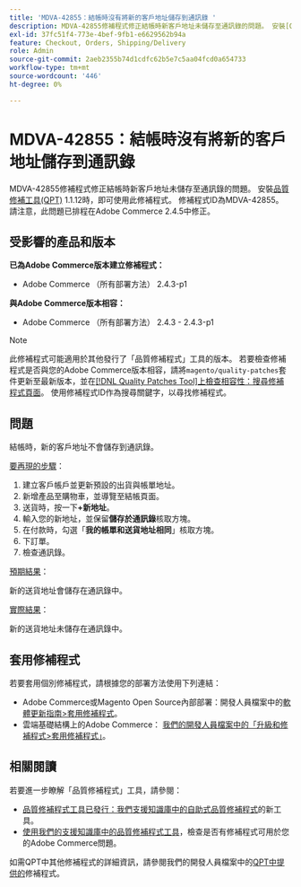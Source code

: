 ```yaml
---
title: 'MDVA-42855：結帳時沒有將新的客戶地址儲存到通訊錄 '
description: MDVA-42855修補程式修正結帳時新客戶地址未儲存至通訊錄的問題。 安裝[Quality Patches Tool (QPT)](/help/announcements/adobe-commerce-announcements/magento-quality-patches-released-new-tool-to-self-serve-quality-patches.md) 1.1.12後，即可使用此修補程式。 修補程式ID為MDVA-42855。 請注意，此問題已排程在Adobe Commerce 2.4.5中修正。
exl-id: 37fc51f4-773e-4bef-9fb1-e6629562b94a
feature: Checkout, Orders, Shipping/Delivery
role: Admin
source-git-commit: 2aeb2355b74d1cdfc62b5e7c5aa04fcd0a654733
workflow-type: tm+mt
source-wordcount: '446'
ht-degree: 0%

---
```


# MDVA-42855：結帳時沒有將新的客戶地址儲存到通訊錄

MDVA-42855修補程式修正結帳時新客戶地址未儲存至通訊錄的問題。 安裝[品質修補工具(QPT)](/help/announcements/adobe-commerce-announcements/magento-quality-patches-released-new-tool-to-self-serve-quality-patches.md) 1.1.12時，即可使用此修補程式。 修補程式ID為MDVA-42855。 請注意，此問題已排程在Adobe Commerce 2.4.5中修正。

## 受影響的產品和版本

**已為Adobe Commerce版本建立修補程式：**

* Adobe Commerce （所有部署方法） 2.4.3-p1

**與Adobe Commerce版本相容：**

* Adobe Commerce （所有部署方法） 2.4.3 - 2.4.3-p1

>[!NOTE]
>
>此修補程式可能適用於其他發行了「品質修補程式」工具的版本。 若要檢查修補程式是否與您的Adobe Commerce版本相容，請將`magento/quality-patches`套件更新至最新版本，並在[[!DNL Quality Patches Tool]上檢查相容性：搜尋修補程式頁面](https://experienceleague.adobe.com/tools/commerce-quality-patches/index.html?lang=zh-Hant)。 使用修補程式ID作為搜尋關鍵字，以尋找修補程式。

## 問題

結帳時，新的客戶地址不會儲存到通訊錄。

<u>要再現的步驟</u>：

1. 建立客戶帳戶並更新預設的出貨與帳單地址。
1. 新增產品至購物車，並導覽至結帳頁面。
1. 送貨時，按一下&#x200B;**+新地址**。
1. 輸入您的新地址，並保留&#x200B;**儲存於通訊錄**&#x200B;核取方塊。
1. 在付款時，勾選「**我的帳單和送貨地址相同**」核取方塊。
1. 下訂單。
1. 檢查通訊錄。

<u>預期結果</u>：

新的送貨地址會儲存在通訊錄中。

<u>實際結果</u>：

新的送貨地址未儲存在通訊錄中。

## 套用修補程式

若要套用個別修補程式，請根據您的部署方法使用下列連結：

* Adobe Commerce或Magento Open Source內部部署：開發人員檔案中的[軟體更新指南>套用修補程式](https://experienceleague.adobe.com/zh-hant/docs/commerce-operations/tools/quality-patches-tool/usage)。
* 雲端基礎結構上的Adobe Commerce： [我們的開發人員檔案中的「升級和修補程式>套用修補程式」](https://experienceleague.adobe.com/zh-hant/docs/commerce-cloud-service/user-guide/develop/upgrade/apply-patches)。

## 相關閱讀

若要進一步瞭解「品質修補程式」工具，請參閱：

* [品質修補程式工具已發行：我們支援知識庫中的自助式品質修補程式](/help/announcements/adobe-commerce-announcements/magento-quality-patches-released-new-tool-to-self-serve-quality-patches.md)的新工具。
* [使用我們的支援知識庫中的品質修補程式工具](/help/support-tools/patches-available-in-qpt-tool/check-patch-for-magento-issue-with-magento-quality-patches.md)，檢查是否有修補程式可用於您的Adobe Commerce問題。

如需QPT中其他修補程式的詳細資訊，請參閱我們的開發人員檔案中的[QPT中提供的](https://experienceleague.adobe.com/tools/commerce-quality-patches/index.html?lang=zh-Hant)修補程式。
